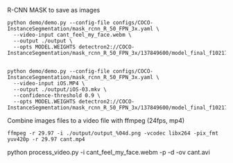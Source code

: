 
R-CNN MASK to save as images
```
python demo/demo.py --config-file configs/COCO-InstanceSegmentation/mask_rcnn_R_50_FPN_3x.yaml \
  --video-input cant_feel_my_face.webm \
  --output ./output \
  --opts MODEL.WEIGHTS detectron2://COCO-InstanceSegmentation/mask_rcnn_R_50_FPN_3x/137849600/model_final_f10217.pkl


python demo/demo.py --config-file configs/COCO-InstanceSegmentation/mask_rcnn_R_50_FPN_3x.yaml \
  --video-input iOS.MP4 \
  --output ./output/iOS-03.mkv \
  --confidence-threshold 0.9 \
  --opts MODEL.WEIGHTS detectron2://COCO-InstanceSegmentation/mask_rcnn_R_50_FPN_3x/137849600/model_final_f10217.pkl
```

Combine images files to a video file with ffmpeg (24fps, mp4)
```
ffmpeg -r 29.97 -i ./output/output_%04d.png -vcodec libx264 -pix_fmt yuv420p -r 29.97 cant.mp4
```

python process_video.py -i cant_feel_my_face.webm -p -d -ov cant.avi